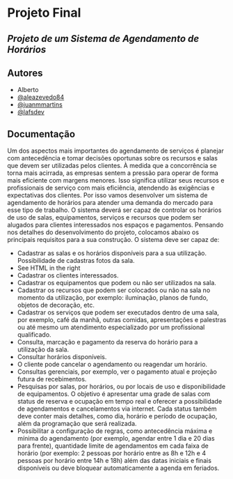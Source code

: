 # Projeto Final
## _Projeto de um Sistema de Agendamento de Horários_
## Autores

- Alberto
- [@aleazevedo84](https://github.com/aleazevedo84)
- [@juanmmartins](https://github.com/juanmmartins)
- [@lafsdev](https://github.com/lafsdev)



## Documentação 

Um dos aspectos mais importantes do agendamento de serviços é planejar com antecedência
e tomar decisões oportunas sobre os recursos e salas que devem ser utilizadas pelos clientes.
À medida que a concorrência se torna mais acirrada, as empresas sentem a pressão para
operar de forma mais eficiente com margens menores. Isso significa utilizar seus recursos e
profissionais de serviço com mais eficiência, atendendo às exigências e expectativas dos
clientes.
Por isso vamos desenvolver um sistema de agendamento de horários para atender uma
demanda do mercado para esse tipo de trabalho. O sistema deverá ser capaz de controlar os
horários de uso de salas, equipamentos, serviços e recursos que podem ser alugados para
clientes interessados nos espaços e pagamentos.
Pensando nos detalhes do desenvolvimento do projeto, colocamos abaixo os principais
requisitos para a sua construção.
O sistema deve ser capaz de:

- Cadastrar as salas e os horários disponíveis para a sua utilização. Possibilidade de
cadastras fotos da sala.
- See HTML in the right
- Cadastrar os clientes interessados.
- Cadastrar os equipamentos que podem ou não ser utilizados na sala.
-  Cadastrar os recursos que podem ser colocados ou não na sala no momento da
utilização, por exemplo: iluminação, planos de fundo, objetos de decoração, etc.
- Cadastrar os serviços que podem ser executados dentro de uma sala, por exemplo,
café da manhã, outras comidas, apresentações e palestras ou até mesmo um
atendimento especializado por um profissional qualificado.
-  Consulta, marcação e pagamento da reserva do horário para a utilização da sala.
-  Consultar horários disponíveis.
-  O cliente pode cancelar o agendamento ou reagendar um horário.
-  Consultas gerenciais, por exemplo, ver o pagamento atual e projeção futura de
recebimentos.
- Pesquisas por salas, por horários, ou por locais de uso e disponibilidade de
equipamentos. O objetivo é apresentar uma grade de salas com status de reserva
e ocupação em tempo real e oferecer a possibilidade de agendamentos e
cancelamentos via internet. Cada status também deve conter mais detalhes, como
dia, horário e período de ocupação, além da programação que será realizada.
-  Possibilitar a configuração de regras, como antecedência máxima e mínima do
agendamento (por exemplo, agendar entre 1 dia e 20 dias para frente), quantidade
limite de agendamentos em cada faixa de horário (por exemplo: 2 pessoas por
horário entre as 8h e 12h e 4 pessoas por horário entre 14h e 18h) além das datas
iniciais e finais disponíveis ou deve bloquear automaticamente a agenda em
feriados.
